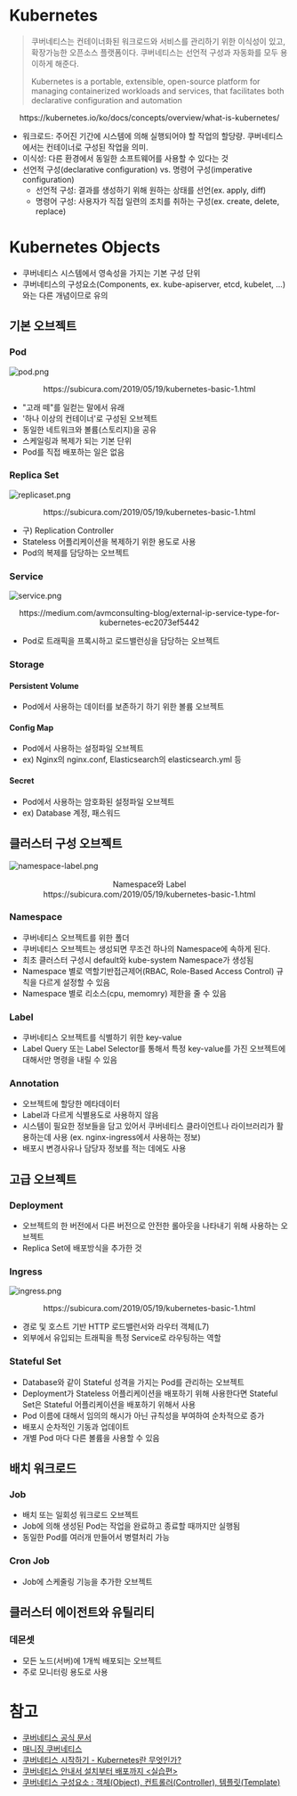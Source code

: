 # Kubernetes
> 쿠버네티스는 컨테이너화된 워크로드와 서비스를 관리하기 위한 이식성이 있고, 확장가능한 오픈소스 플랫폼이다. 쿠버네티스는 선언적 구성과 자동화를 모두 용이하게 해준다.
> 
> Kubernetes is a portable, extensible, open-source platform for managing containerized workloads and services, that facilitates both declarative configuration and automation
<center>https://kubernetes.io/ko/docs/concepts/overview/what-is-kubernetes/</center>

- 워크로드: 주어진 기간에 시스템에 의해 실행되어야 할 작업의 할당량. 쿠버네티스에서는 컨테이너로 구성된 작업을 의미.
- 이식성: 다른 환경에서 동일한 소프트웨어를 사용할 수 있다는 것
- 선언적 구성(declarative configuration) vs. 명령어 구성(imperative configuration)
  - 선언적 구성: 결과를 생성하기 위해 원하는 상태를 선언(ex. apply, diff)
  - 명령어 구성: 사용자가 직접 일련의 조치를 취하는 구성(ex. create, delete, replace)

# Kubernetes Objects 
- 쿠버네티스 시스템에서 영속성을 가지는 기본 구성 단위
- 쿠버네티스의 구성요소(Components, ex. kube-apiserver, etcd, kubelet, ...)와는 다른 개념이므로 유의

## 기본 오브젝트
### Pod
![pod.png](https://subicura.com/assets/article_images/2019-05-19-kubernetes-basic-1/pod.png)
<center>https://subicura.com/2019/05/19/kubernetes-basic-1.html</center>

- "고래 떼"를 일컫는 말에서 유래
- '하나 이상의 컨테이너'로 구성된 오브젝트
- 동일한 네트워크와 볼륨(스토리지)을 공유
- 스케일링과 복제가 되는 기본 단위
- Pod를 직접 배포하는 일은 없음

### Replica Set
![replicaset.png](https://subicura.com/assets/article_images/2019-05-19-kubernetes-basic-1/replicaset.png)
<center>https://subicura.com/2019/05/19/kubernetes-basic-1.html</center>

- 구) Replication Controller
- Stateless 어플리케이션을 복제하기 위한 용도로 사용
- Pod의 복제를 담당하는 오브젝트

### Service
![service.png](https://miro.medium.com/max/913/0*YxZrrdmKZ4Hw2s1c.png)
<center>https://medium.com/avmconsulting-blog/external-ip-service-type-for-kubernetes-ec2073ef5442</center>

- Pod로 트래픽을 프록시하고 로드밸런싱을 담당하는 오브젝트


### Storage
#### Persistent Volume
- Pod에서 사용하는 데이터를 보존하기 하기 위한 볼륨 오브젝트
#### Config Map
- Pod에서 사용하는 설정파일 오브젝트
- ex) Nginx의 nginx.conf, Elasticsearch의 elasticsearch.yml 등 
#### Secret
- Pod에서 사용하는 암호화된 설정파일 오브젝트
- ex) Database 계정, 패스워드

## 클러스터 구성 오브젝트
![namespace-label.png](https://subicura.com/assets/article_images/2019-05-19-kubernetes-basic-1/namespace-label.png)
<center>Namespace와 Label</center>
<center>https://subicura.com/2019/05/19/kubernetes-basic-1.html</center>

### Namespace
- 쿠버네티스 오브젝트를 위한 폴더
- 쿠버네티스 오브젝트는 생성되면 무조건 하나의 Namespace에 속하게 된다.
- 최초 클러스터 구성시 default와 kube-system Namespace가 생성됨
- Namespace 별로 역할기반접근제어(RBAC, Role-Based Access Control) 규칙을 다르게 설정할 수 있음
- Namespace 별로 리소스(cpu, memomry) 제한을 줄 수 있음

### Label
- 쿠버네티스 오브젝트를 식별하기 위한 key-value
- Label Query 또는 Label Selector를 통해서 특정 key-value를 가진 오브젝트에 대해서만 명령을 내릴 수 있음  

### Annotation
- 오브젝트에 할당한 메타데이터
- Label과 다르게 식별용도로 사용하지 않음
- 시스템이 필요한 정보들을 담고 있어서 쿠버네티스 클라이언트나 라이브러리가 활용하는데 사용 (ex. nginx-ingress에서 사용하는 정보)
- 배포시 변경사유나 담당자 정보를 적는 데에도 사용

## 고급 오브젝트
### Deployment
- 오브젝트의 한 버전에서 다른 버전으로 안전한 롤아웃을 나타내기 위해 사용하는 오브젝트
- Replica Set에 배포방식을 추가한 것

### Ingress
![ingress.png](https://subicura.com/assets/article_images/2019-05-19-kubernetes-basic-1/ingress.png)
<center>https://subicura.com/2019/05/19/kubernetes-basic-1.html</center>

- 경로 및 호스트 기반 HTTP 로드밸런서와 라우터 객체(L7)
- 외부에서 유입되는 트래픽을 특정 Service로 라우팅하는 역할  

### Stateful Set
- Database와 같이 Stateful 성격을 가지는 Pod를 관리하는 오브젝트
- Deployment가 Stateless 어플리케이션을 배포하기 위해 사용한다면 Stateful Set은 Stateful 어플리케이션을 배포하기 위해서 사용
- Pod 이름에 대해서 임의의 해시가 아닌 규칙성을 부여하여 순차적으로 증가
- 배포시 순차적인 기동과 업데이트
- 개별 Pod 마다 다른 볼륨을 사용할 수 있음

## 배치 워크로드
### Job
- 배치 또는 일회성 워크로드 오브젝트
- Job에 의해 생성된 Pod는 작업을 완료하고 종료할 때까지만 실행됨
- 동일한 Pod를 여러개 만들어서 병렬처리 가능 

### Cron Job
- Job에 스케줄링 기능을 추가한 오브젝트

## 클러스터 에이전트와 유틸리티
### 데몬셋
- 모든 노드(서버)에 1개씩 배포되는 오브젝트
- 주로 모니터링 용도로 사용

# 참고
- [쿠버네티스 공식 문서](https://kubernetes.io/ko/docs/home/)
- [매니징 쿠버네티스](http://www.yes24.com/Product/Goods/73416815)
- [쿠버네티스 시작하기 - Kubernetes란 무엇인가?](https://subicura.com/2019/05/19/kubernetes-basic-1.html)
- [쿠버네티스 안내서 설치부터 배포까지 <실습편>](https://subicura.com/k8s/)
- [쿠버네티스 구성요소 : 객체(Object), 컨트롤러(Controller), 템플릿(Template)](https://arisu1000.tistory.com/27832)
